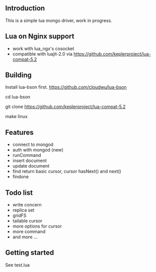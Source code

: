 ## Introduction

This is a simple lua mongo driver, work in progress.

## Lua on Nginx support

* work with lua_ngx's cosocket
* compatible with luajit-2.0 via https://github.com/keplerproject/lua-compat-5.2

## Building

Install lua-bson first.
https://github.com/cloudwu/lua-bson

cd lua-bson

git clone https://github.com/keplerproject/lua-compat-5.2

make linux


## Features

* connect to mongod
* auth with mongod (new)
* runCommand
* insert document
* update document
* find return basic cursor, cursor hasNext() and next()
* findone

## Todo list

* write concern
* replica set
* gridFS
* tailable cursor
* more options for cursor
* more command
* and more ...

## Getting started

See test.lua
